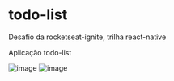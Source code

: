 # todo-list
Desafio da rocketseat-ignite, trilha react-native

Aplicação todo-list

![image](https://user-images.githubusercontent.com/8229999/235041995-50cc80db-d674-4af7-9485-a660707bc454.png) ![image](https://user-images.githubusercontent.com/8229999/235042045-d7019a01-2709-431a-88dc-4df8d31f4186.png)



